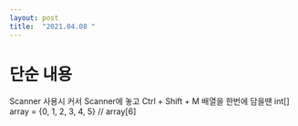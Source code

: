 ```yaml
---
layout: post
title:  "2021.04.08 "
---
```


# 단순 내용
  Scanner 사용시 커서 Scanner에 놓고 Ctrl + Shift + M
  배열을 한번에 담을땐 int[] array = {0, 1, 2, 3, 4, 5} // array[6]
